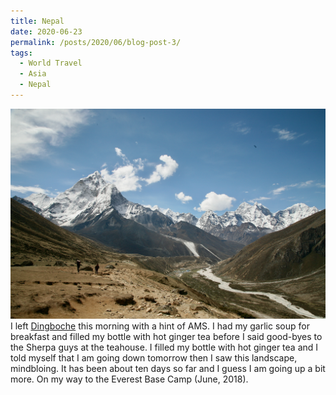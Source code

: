 ```yaml
---
title: Nepal
date: 2020-06-23
permalink: /posts/2020/06/blog-post-3/
tags:
  - World Travel
  - Asia
  - Nepal
---
```


![](/photograph/nepal.khumbu.1.png)
I left [Dingboche](https://goo.gl/maps/VJhhDz9UqBezfTvD9) this morning with a hint of AMS. I had my garlic soup for breakfast and filled my bottle with hot ginger tea before I said good-byes to the Sherpa guys at the teahouse. I filled my bottle with hot ginger tea and I told myself that I am going down tomorrow then I saw this landscape, mindbloing. It has been about ten days so far and I guess I am going up a bit more. On my way to the Everest Base Camp (June, 2018).
